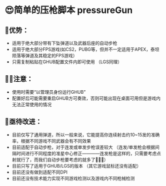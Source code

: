 # 😍简单的压枪脚本 pressureGun
## 🍟优势：
- 适用于绝大部分带有下坠弹道以及武器后座的自动步枪
- 适用于绝大部分FPS游戏(如CS2，PUBG等，但并不一定适用于APEX，泰坦陨落等弹道及其稳定的FPS游戏）
- 只需复制粘贴在GHUB配置文件内即可使用 （LGS同理）
## 😶‍🌫️注意：
- 使用时需要“以管理员身份运行GHUB”
- 配置好后可能需要重启GHUB方可奏效，否则可能出现在桌面可用但是游戏内无法正常使用的情况
## 🤯亟待改进：
- 目前仅写了通用弹道，所以一般来说，它能提高你连续射击约10~15发的准确率，根据不同游戏不同武器会有不同效果
- 目前适配于自动步枪，对于连发或单发步枪误差较大 （连发/单发枪会根据间隔时间进行不同程度的准星中心修正————连发枪是这样的，只需要考虑点射就行了，而我们自动步枪要考虑的就多了👺👺👺）
- 目前只写了适用于GHUB/LGS的版本 （其它游戏鼠标还没有适配）
- 目前还没有做到适配不同DPI
- 目前还没有技术能力实现不同游戏检测以及游戏内不同枪械检测

